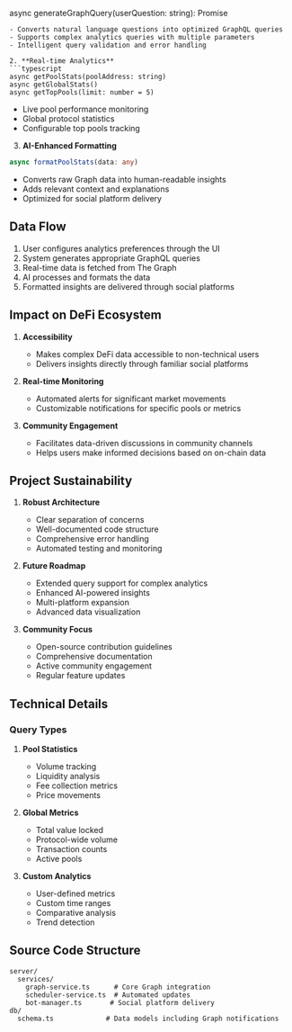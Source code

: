 async generateGraphQuery(userQuestion: string): Promise<string>
```
- Converts natural language questions into optimized GraphQL queries
- Supports complex analytics queries with multiple parameters
- Intelligent query validation and error handling

2. **Real-time Analytics**
```typescript
async getPoolStats(poolAddress: string)
async getGlobalStats()
async getTopPools(limit: number = 5)
```
- Live pool performance monitoring
- Global protocol statistics
- Configurable top pools tracking

3. **AI-Enhanced Formatting**
```typescript
async formatPoolStats(data: any)
```
- Converts raw Graph data into human-readable insights
- Adds relevant context and explanations
- Optimized for social platform delivery

## Data Flow
1. User configures analytics preferences through the UI
2. System generates appropriate GraphQL queries
3. Real-time data is fetched from The Graph
4. AI processes and formats the data 
5. Formatted insights are delivered through social platforms

## Impact on DeFi Ecosystem

1. **Accessibility**
   - Makes complex DeFi data accessible to non-technical users
   - Delivers insights directly through familiar social platforms

2. **Real-time Monitoring**
   - Automated alerts for significant market movements
   - Customizable notifications for specific pools or metrics

3. **Community Engagement**
   - Facilitates data-driven discussions in community channels
   - Helps users make informed decisions based on on-chain data

## Project Sustainability

1. **Robust Architecture**
   - Clear separation of concerns
   - Well-documented code structure
   - Comprehensive error handling
   - Automated testing and monitoring

2. **Future Roadmap**
   - Extended query support for complex analytics
   - Enhanced AI-powered insights
   - Multi-platform expansion
   - Advanced data visualization

3. **Community Focus**
   - Open-source contribution guidelines
   - Comprehensive documentation
   - Active community engagement
   - Regular feature updates

## Technical Details

### Query Types
1. **Pool Statistics**
   - Volume tracking
   - Liquidity analysis
   - Fee collection metrics
   - Price movements

2. **Global Metrics**
   - Total value locked
   - Protocol-wide volume
   - Transaction counts
   - Active pools

3. **Custom Analytics**
   - User-defined metrics
   - Custom time ranges
   - Comparative analysis
   - Trend detection

## Source Code Structure
```
server/
  services/
    graph-service.ts      # Core Graph integration
    scheduler-service.ts  # Automated updates
    bot-manager.ts       # Social platform delivery
db/
  schema.ts             # Data models including Graph notifications